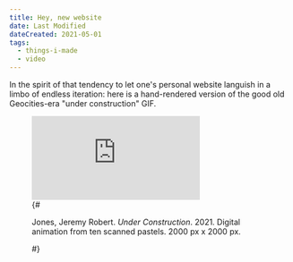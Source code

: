 ```yaml
---
title: Hey, new website
date: Last Modified
dateCreated: 2021-05-01
tags:
  - things-i-made
  - video
---
```

In the spirit of that tendency to let one's personal website languish in a limbo of endless iteration: here is a hand-rendered version of the good old Geocities-era "under construction" GIF.

<figure>
  <div class="ratio ratio--square">
    <iframe src="https://player.vimeo.com/video/543968889?loop=1&amp;autoplay=1&amp;muted=1" frameborder="0" allow="autoplay; fullscreen" allowfullscreen></iframe>
  </div>
  {# <figcaption>
    <p>Jones, Jeremy Robert. <i>Under Construction</i>. 2021. Digital animation from ten scanned pastels. 2000 px x 2000 px.</p>
  </figcaption> #}
</figure>
